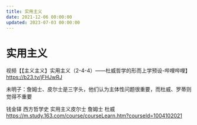 ```yaml
---
title: 实用主义
date: 2021-12-06 00:00:00
updated: 2023-07-03 00:00:00
---
```


# 实用主义

视频【【主义主义】实用主义（2-4-4）——杜威哲学的形而上学预设-哔哩哔哩】https://b23.tv/jFHJwRJ

未明子：詹姆士、皮尔士是三字头，他们认为主体性问题很重要，而杜威、罗蒂则觉得不重要

钱金铎 西方哲学史 实用主义皮尔士 詹姆士 杜威 https://m.study.163.com/course/courseLearn.htm?courseId=1004102021
